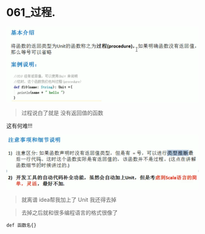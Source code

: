 # 061_过程.

![1616903490786](061_%E8%BF%87%E7%A8%8B/1616903490786.png)

> 过程说白了就是 没有返回值的函数

这有何难!!!

![1616903750791](061_%E8%BF%87%E7%A8%8B/1616903750791.png)

> 就离谱 idea帮我加上了 Unit 我还得去掉

> 去掉之后就和很多编程语言的格式很像了

`def 函数名{}`